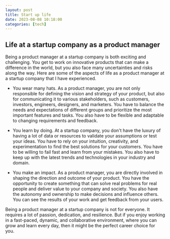 ```yaml
---
layout: post
title: Start up life
date: 2023-08-08 10:18:00
categories: [tech]
---
```

## Life at a startup company as a product manager

Being a product manager at a startup company is both exciting and challenging. You get to work on innovative products that can make a difference in the world, but you also face many uncertainties and risks along the way. Here are some of the aspects of life as a product manager at a startup company that I have experienced.

- You wear many hats. As a product manager, you are not only responsible for defining the vision and strategy of your product, but also for communicating it to various stakeholders, such as customers, investors, engineers, designers, and marketers. You have to balance the needs and expectations of different groups and prioritize the most important features and tasks. You also have to be flexible and adaptable to changing requirements and feedback.

- You learn by doing. At a startup company, you don't have the luxury of having a lot of data or resources to validate your assumptions or test your ideas. You have to rely on your intuition, creativity, and experimentation to find the best solutions for your customers. You have to be willing to fail fast and learn from your mistakes. You also have to keep up with the latest trends and technologies in your industry and domain.

- You make an impact. As a product manager, you are directly involved in shaping the direction and outcome of your product. You have the opportunity to create something that can solve real problems for real people and deliver value to your company and society. You also have the autonomy and ownership to make decisions and influence others. You can see the results of your work and get feedback from your users.

Being a product manager at a startup company is not for everyone. It requires a lot of passion, dedication, and resilience. But if you enjoy working in a fast-paced, dynamic, and collaborative environment, where you can grow and learn every day, then it might be the perfect career choice for you.